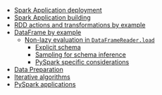 -   [Spark Application deployment](01_spark_application_deployment.md#spark-application-deployment)
-   [Spark Application building](02_spark_application_building.md#spark-application-building)
-   [RDD actions and transformations by
    example](03_rdd_actions_and_transformations_by_example.md#rdd-actions-and-transformations-by-example)
-   [DataFrame by example](04_dataframe_by_example.md#dataframe-by-example)
    -   [Non-lazy evaluation in
        `DataFrameReader.load`](04_dataframe_by_example.md#non-lazy-evaluation-in-dataframereader.load)
        -   [Explicit schema](04_dataframe_by_example.md#explicit-schema)
        -   [Sampling for schema
            inference](04_dataframe_by_example.md#sampling-for-schema-inference)
        -   [PySpark specific
            considerations](04_dataframe_by_example.md#pyspark-specific-considerations)
-   [Data Preparation](05_data_preparation.md#data-preparation)
-   [Iterative algorithms](06_iterative_algorithms.md#iterative-algorithms)
-   [PySpark applications](07_pyspark_applications.md#pyspark-applications)
